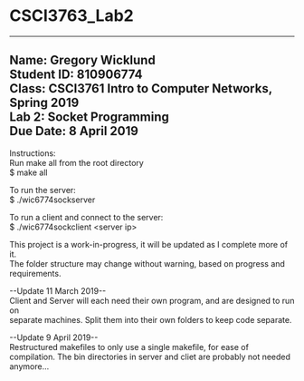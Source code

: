 # CSCI3763_Lab2  
-------------------------------------------------------------------------------  
 Name:       Gregory Wicklund  
 Student ID: 810906774  
 Class:      CSCI3761 Intro to Computer Networks, Spring 2019  
 Lab 2:      Socket Programming  
 Due Date:   8 April 2019  
-------------------------------------------------------------------------------  

Instructions:  
Run make all from the root directory  
$ make all

To run the server:  
$ ./wic6774sockserver

To run a client and connect to the server:  
$ ./wic6774sockclient \<server ip\>


This project is a work-in-progress, it will be updated as I complete more of it.  
The folder structure may change without warning, based on progress and requirements.  

--Update 11 March 2019--  
Client and Server will each need their own program, and are designed to run on  
separate machines. Split them into their own folders to keep code separate.

--Update 9 April 2019--  
Restructured makefiles to only use a single makefile, for ease of compilation.  The bin directories in server and cliet are probably not needed anymore...